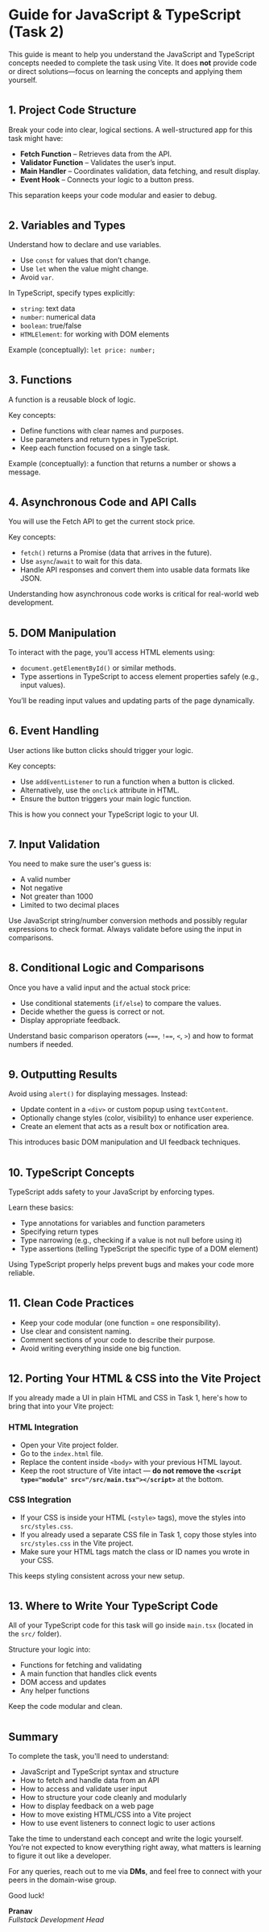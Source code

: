 # Guide for JavaScript & TypeScript (Task 2)

This guide is meant to help you understand the JavaScript and TypeScript concepts needed to complete the task using Vite. It does **not** provide code or direct solutions—focus on learning the concepts and applying them yourself.

#

## 1. Project Code Structure

Break your code into clear, logical sections. A well-structured app for this task might have:

- **Fetch Function** – Retrieves data from the API.
- **Validator Function** – Validates the user’s input.
- **Main Handler** – Coordinates validation, data fetching, and result display.
- **Event Hook** – Connects your logic to a button press.

This separation keeps your code modular and easier to debug.

#

## 2. Variables and Types

Understand how to declare and use variables.

- Use `const` for values that don’t change.
- Use `let` when the value might change.
- Avoid `var`.

In TypeScript, specify types explicitly:

- `string`: text data
- `number`: numerical data
- `boolean`: true/false
- `HTMLElement`: for working with DOM elements

Example (conceptually): `let price: number;`

#

## 3. Functions

A function is a reusable block of logic.

Key concepts:

- Define functions with clear names and purposes.
- Use parameters and return types in TypeScript.
- Keep each function focused on a single task.

Example (conceptually): a function that returns a number or shows a message.

#

## 4. Asynchronous Code and API Calls

You will use the Fetch API to get the current stock price.

Key concepts:

- `fetch()` returns a Promise (data that arrives in the future).
- Use `async`/`await` to wait for this data.
- Handle API responses and convert them into usable data formats like JSON.

Understanding how asynchronous code works is critical for real-world web development.

#

## 5. DOM Manipulation

To interact with the page, you’ll access HTML elements using:

- `document.getElementById()` or similar methods.
- Type assertions in TypeScript to access element properties safely (e.g., input values).

You’ll be reading input values and updating parts of the page dynamically.

#

## 6. Event Handling

User actions like button clicks should trigger your logic.

Key concepts:

- Use `addEventListener` to run a function when a button is clicked.
- Alternatively, use the `onclick` attribute in HTML.
- Ensure the button triggers your main logic function.

This is how you connect your TypeScript logic to your UI.

#

## 7. Input Validation

You need to make sure the user's guess is:

- A valid number
- Not negative
- Not greater than 1000
- Limited to two decimal places

Use JavaScript string/number conversion methods and possibly regular expressions to check format. Always validate before using the input in comparisons.

#

## 8. Conditional Logic and Comparisons

Once you have a valid input and the actual stock price:

- Use conditional statements (`if/else`) to compare the values.
- Decide whether the guess is correct or not.
- Display appropriate feedback.

Understand basic comparison operators (`===`, `!==`, `<`, `>`) and how to format numbers if needed.

#

## 9. Outputting Results

Avoid using `alert()` for displaying messages. Instead:

- Update content in a `<div>` or custom popup using `textContent`.
- Optionally change styles (color, visibility) to enhance user experience.
- Create an element that acts as a result box or notification area.

This introduces basic DOM manipulation and UI feedback techniques.

#

## 10. TypeScript Concepts

TypeScript adds safety to your JavaScript by enforcing types.

Learn these basics:

- Type annotations for variables and function parameters
- Specifying return types
- Type narrowing (e.g., checking if a value is not null before using it)
- Type assertions (telling TypeScript the specific type of a DOM element)

Using TypeScript properly helps prevent bugs and makes your code more reliable.

#

## 11. Clean Code Practices

- Keep your code modular (one function = one responsibility).
- Use clear and consistent naming.
- Comment sections of your code to describe their purpose.
- Avoid writing everything inside one big function.

#

## 12. Porting Your HTML & CSS into the Vite Project

If you already made a UI in plain HTML and CSS in Task 1, here's how to bring that into your Vite project:

### HTML Integration
- Open your Vite project folder.
- Go to the `index.html` file.
- Replace the content inside `<body>` with your previous HTML layout.
- Keep the root structure of Vite intact — **do not remove the `<script type="module" src="/src/main.tsx"></script>`** at the bottom.

### CSS Integration
- If your CSS is inside your HTML (`<style>` tags), move the styles into `src/styles.css`.
- If you already used a separate CSS file in Task 1, copy those styles into `src/styles.css` in the Vite project.
- Make sure your HTML tags match the class or ID names you wrote in your CSS.

This keeps styling consistent across your new setup.

#

## 13. Where to Write Your TypeScript Code

All of your TypeScript code for this task will go inside `main.tsx` (located in the `src/` folder).

Structure your logic into:

- Functions for fetching and validating
- A main function that handles click events
- DOM access and updates
- Any helper functions

Keep the code modular and clean.

#

## Summary

To complete the task, you'll need to understand:

- JavaScript and TypeScript syntax and structure
- How to fetch and handle data from an API
- How to access and validate user input
- How to structure your code cleanly and modularly
- How to display feedback on a web page
- How to move existing HTML/CSS into a Vite project
- How to use event listeners to connect logic to user actions

Take the time to understand each concept and write the logic yourself. You’re not expected to know everything right away, what matters is learning to figure it out like a developer.

For any queries, reach out to me via  **DMs**, and feel free to connect with your peers in the domain-wise group.

Good luck!

**Pranav**  
_Fullstack Development Head_